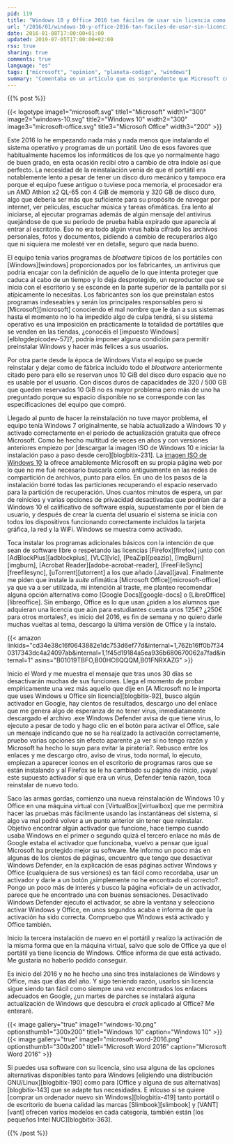 ```yaml
---
pid: 119
title: "Windows 10 y Office 2016 tan fáciles de usar sin licencia como siempre"
url: "/2016/01/windows-10-y-office-2016-tan-faciles-de-usar-sin-licencia-como-siempre/"
date: 2016-01-08T17:00:00+01:00
updated: 2019-07-05T17:00:00+02:00
rss: true
sharing: true
comments: true
language: "es"
tags: ["microsoft", "opinion", "planeta-codigo", "windows"]
summary: "Comentaba en un artículo que es sorprendente que Microsoft con la capacidad que tiene y estando los dispositivos conectados a internet mayoritariamente no sea capaz de evitar usar su software sin licencia. Estoy a punto de ver si con Windows 10 y Office 2016 sigue siendo tan fácil como siempre. También tendré una muestra de la injusta fama de Windows pero que permite Microsoft por el _bloatware_ que preinstalan los fabricantes de dispositivos con su sistema operativo."
---
```


{{% post %}}

{{< logotype image1="microsoft.svg" title1="Microsoft" width1="300" image2="windows-10.svg" title2="Windows 10" width2="300" image3="microsoft-office.svg" title3="Microsoft Office" width3="200" >}}

Este 2016 lo he empezando nada más y nada menos que instalando el sistema operativo y programas de un portátil. Uno de esos favores que habitualmente hacemos los informáticos de los que yo normalmente hago de buen grado, en esta ocasión recibí otro a cambio de otra índole así que perfecto. La necesidad de la reinstalación venía de que el portátil era notablemente lento a pesar de tener un disco duro mecánico y tampoco era porque el equipo fuese antiguo o tuviese poca memoria, el procesador era un AMD Athlon x2 QL-65 con 4 GiB de memoria y 320 GB de disco duro, algo que debería ser más que suficiente para su propósito de navegar por internet, ver películas, escuchar música y tareas ofimáticas. Era lento al iniciarse, al ejecutar programas además de algún mensaje del antivirus quejándose de que su periodo de prueba había expirado que aparecía al entrar al escritorio. Eso no era todo algún virus había cifrado los archivos personales, fotos y documentos, pidiendo a cambio de recuperarlos algo que ni siquiera me molesté ver en detalle, seguro que nada bueno.

El equipo tenía varios programas de _bloatware_ típicos de los portátiles con [Windows][windows] proporcionados por los fabricantes, un antivirus que podría encajar con la definición de aquello de lo que intenta proteger que caduca al cabo de un tiempo y lo deja desprotegido, un reproductor que se inicia con el escritorio y se esconde en la parte superior de la pantalla por si atípicamente lo necesitas. Los fabricantes son los que preinstalan estos programas indeseables y serán los principales responsables pero si [Microsoft][microsoft] conociendo el mal nombre que le dan a sus sistemas hasta el momento no lo ha impedido algo de culpa tendrá, si su sistema operativo es una imposición en prácticamente la totalidad de portátiles que se venden en las tiendas, ¿conocéis el [impuesto Windows][elblogdepicodev-57]?, podría imponer alguna condición para permitir preinstalar Windows y hacer más felices a sus usuarios.

Por otra parte desde la época de Windows Vista el equipo se puede reinstalar y dejar como de fábrica incluído todo el _bloatware_ anteriormente citado pero para ello se reservan unos 10 GiB del disco duro espacio que no es usable por el usuario. Con discos duros de capacidades de 320 / 500 GB que queden reservados 10 GiB no es mayor problema pero más de uno ha preguntado porque su espacio disponible no se corresponde con las especificaciones del equipo que compró.

Llegado al punto de hacer la reinstalación no tuve mayor problema, el equipo tenía Windows 7 originalmente, se había actualizado a Windows 10 y activado correctamente en el periodo de actualización gratuita que ofrece Microsoft. Como he hecho multitud de veces en años y con versiones anteriores empiezo por [descargar la imagen ISO de Windows 10 e iniciar la instalación paso a paso desde cero][blogbitix-231]. La [imagen ISO de Windows 10](https://www.microsoft.com/es-es/software-download/windows10) la ofrece amablemente Microsoft en su propia página web por lo que no me fué necesario buscarla como antiguamente en las redes de compartición de archivos, punto para ellos. En uno de los pasos de la instalación borré todas las particiones recuperando el espacio reservado para la partición de recuperación. Unos cuantos minutos de espera, un par de reinicios y varias opciones de privacidad desactivadas que podrían dar a Windows 10 el calificativo de software espía, supuestamente por el bien de usuario, y después de crear la cuenta del usuario el sistema se inicia con todos los dispositivos funcionando correctamente incluidos la tarjeta gráfica, la red y la WiFi. Windows se muestra como activado.

Toca instalar los programas adicionales básicos con la intención de que sean de software libre o respetando las licencias [Firefox][firefox] junto con [AdBlockPlus][adblockplus], [VLC][vlc], [PeaZip][peazip], [ImgBurn][imgburn], [Acrobat Reader][adobe-acrobat-reader], [FreeFileSync][freefilesync], [uTorrent][utorrent] a los que añado [Java][java]. Finalmente me piden que instale la _suite_ ofimática [Microsoft Office][microsoft-office] ya que va a ser utilizada, mi intención al traste, me planteo recomendar alguna opción alternativa como [Google Docs][google-docs] o [LibreOffice][libreoffice]. Sin embargo, Office es lo que usan ¿piden a los alumnos que adquieran una licencia que aún para estudiantes cuesta unos 125€? ¿250€ para otros mortales?, es inicio del 2016, es fin de semana y no quiero darle muchas vueltas al tema, descargo la última versión de Office y la instalo.

{{< amazon
    linkids="cd34e38c16f0643882e1dc753d6ef77d&internal=1,762b16ff0b7f340317343dc4a24097ab&internal=1,1f45d19184a5ea936b680670062a7fad&internal=1"
    asins="B01019TBFO,B00HC6QQQM,B01FNRXAZG" >}}

Inicio el Word y me muestra el mensaje que tras unos 30 días se desactivarán muchas de sus funciones. Llega el momento de probar empíricamente una vez más aquello que dije en [A Microsoft no le importa que uses Windows u Office sin licencia][blogbitix-92], busco algún activador en Google, hay cientos de resultados, descargo uno del enlace que me genera algo de esperanza de no tener virus, inmediatamente descargado el archivo .exe Windows Defender avisa de que tiene virus, lo ejecuto a pesar de todo y hago clic en el botón para activar el Office, sale un mensaje indicando que no se ha realizado la activación correctamente, pruebo varias opciones sin efecto aparente ¿a ver si no tengo razón y Microsoft ha hecho lo suyo para evitar la piratería?. Rebusco entre los enlaces y me descargo otro, aviso de virus, todo normal, lo ejecuto, empiezan a aparecer iconos en el escritorio de programas raros que se están instalando y al Firefox se le ha cambiado su página de inicio, ¡vaya! este supuesto activador si que era un virus, Defender tenía razón, toca reinstalar de nuevo todo.

Saco las armas gordas, comienzo una nueva reinstalación de Windows 10 y Office en una máquina virtual con [VirtualBox][virtualbox] que me permitirá hacer las pruebas más fácilmente usando las instantáneas del sistema, si algo va mal podré volver a un punto anterior sin tener que reinstalar. Objetivo encontrar algún activador que funcione, hace tiempo cuando usaba Windows en el primer o segundo quizá el tercero enlace no más de Google estaba el activador que funcionaba, vuelvo a pensar que igual Microsoft ha protegido mejor su software. Me informo un poco más en algunas de los cientos de páginas, encuentro que tengo que desactivar Windows Defender, en la explicación de esas páginas activar Windows y Office (cualquiera de sus versiones) es tan fácil como recordaba, usar un activador y darle a un botón ¿simplemente no he encontrado el correcto?. Pongo un poco más de interés y busco la página «oficial» de un activador, parece que he encontrado una con buenas sensaciones. Desactivado Windows Defender ejecuto el activador, se abre la ventana y selecciono activar Windows y Office, en unos segundos acaba e informa de que la activación ha sido correcta. Compruebo que Windows está activado y Office también.

Inicio la tercera instalación de nuevo en el portátil y realizo la activación de la misma forma que en la máquina virtual, salvo que solo de Office ya que el portátil ya tiene licencia de Windows. Office informa de que está activado. Me gustaría no haberlo podido conseguir.

Es inicio del 2016 y no he hecho una sino tres instalaciones de Windows y Office, más que días del año. Y sigo teniendo razón, usarlos sin licencia sigue siendo tan fácil como siempre una vez encontrados los enlaces adecuados en Google, ¿un martes de parches se instalará alguna actualización de Windows que descubra el _crack_ aplicado al Office? Me enteraré.

{{< image
    gallery="true"
    image1="windows-10.png" optionsthumb1="300x200" title1="Windows 10"
    caption="Windows 10" >}}
{{< image
    gallery="true"
    image1="microsoft-word-2016.png" optionsthumb1="300x200" title1="Microsoft Word 2016"
    caption="Microsoft Word 2016" >}}

Si puedes usa software con su licencia, sino usa alguna de las opciones alternativas disponibles tanto para Windows [eligiendo una distribución GNU/Linux][blogbitix-190] como para [Office y alguna de sus alternativas][blogbitix-143] que se adapte tus necesidades. E inlcuso si se quiere [comprar un ordenador nuevo sin Windows][blogbitix-419] tanto portátil o de escritorio de buena calidad las marcas [Slimbook][slimbook] y [VANT][vant] ofrecen varios modelos en cada categoría, también están [los pequeños Intel NUC][blogbitix-363].

{{% /post %}}
